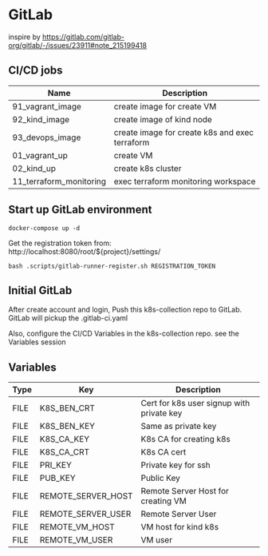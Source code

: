 # GitLab

inspire by https://gitlab.com/gitlab-org/gitlab/-/issues/23911#note_215199418


## CI/CD jobs

| Name 										| Description 			|
|---|---|
| 91_vagrant_image 				| create image for create VM |
| 92_kind_image						| create image of kind node |
| 93_devops_image					| create image for create k8s and exec terraform | 
| 01_vagrant_up						| create VM |
|	02_kind_up							| create k8s cluster | 
| 11_terraform_monitoring	| exec terraform monitoring workspace |


## Start up GitLab environment
```
docker-compose up -d
```

Get the registration token from: http://localhost:8080/root/${project}/settings/

```
bash .scripts/gitlab-runner-register.sh REGISTRATION_TOKEN
```

## Initial GitLab

After create account and login, Push this k8s-collection repo to GitLab. GitLab will pickup the .gitlab-ci.yaml

Also, configure the CI/CD Variables in the k8s-collection repo. see the Variables session


## Variables

| Type | Key         				| Description |
|---|---|---|
| FILE | K8S_BEN_CRT 				| Cert for k8s user signup with private key |
| FILE | K8S_BEN_KEY 				| Same as private key |
| FILE | K8S_CA_KEY 				| K8s CA for creating k8s |
| FILE | K8S_CA_CRT 				| K8s CA cert |
| FILE | PRI_KEY 						| Private key for ssh |
| FILE | PUB_KEY 						| Public Key |
| FILE | REMOTE_SERVER_HOST | Remote Server Host for creating VM |
| FILE | REMOTE_SERVER_USER | Remote Server User |
| FILE | REMOTE_VM_HOST 		| VM host for kind k8s |
| FILE | REMOTE_VM_USER 		| VM user |
